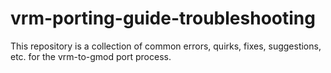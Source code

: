 # vrm-porting-guide-troubleshooting
This repository is a collection of common errors, quirks, fixes, suggestions, etc. for the vrm-to-gmod port process.
